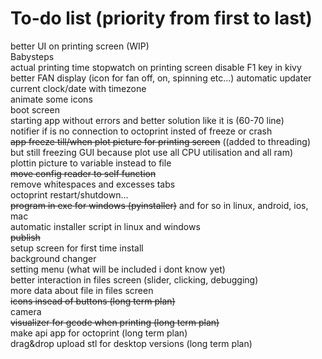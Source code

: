 # To-do list (priority from first to last)

better UI on printing screen (WIP)  
Babysteps  
actual printing time stopwatch on printing screen
disable F1 key in kivy  
better FAN display (icon for fan off, on, spinning etc...)
automatic updater  
current clock/date with timezone  
animate some icons  
boot screen  
starting app without errors and better solution like it is (60-70 line)  
notifier if is no connection to octoprint insted of freeze or crash  
~~app freeze till/when plot picture for printing screen~~ ((added to threading) but still freezing GUI because plot use all CPU utilisation and all ram)  
plottin picture to variable instead to file  
~~move config reader to self function~~  
remove whitespaces and excesses tabs  
octoprint restart/shutdown...  
~~program in exe for windows (pyinstaller)~~ and for so in linux, android, ios, mac  
automatic installer script in linux and windows  
~~publish~~  
setup screen for first time install  
background changer  
setting menu (what will be included i dont know yet)  
better interaction in files screen (slider, clicking, debugging)  
more data about file in files screen  
~~icons insead of buttons (long term plan)~~  
camera  
~~visualizer for gcode when printing (long term plan)~~  
make api app for octoprint (long term plan)  
drag&drop upload stl for desktop versions (long term plan)  
